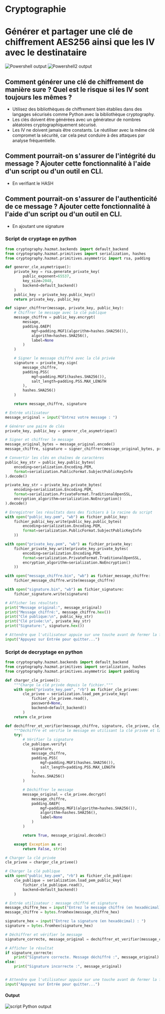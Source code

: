 # Cryptographie

# Générer et partager une clé de chiffrement AES256 ainsi que les IV avec le destinataire
![Powershell output](https://raw.githubusercontent.com/CyrilDeva/Simplon-AIS/main/Introduction%20%C3%A0%20la%20cryptographie/Scrennshots/scriptPowershell.png?raw=true)
![Powershell2 output](https://raw.githubusercontent.com/CyrilDeva/Simplon-AIS/main/Introduction%20%C3%A0%20la%20cryptographie/Scrennshots/scriptPowershell2.png?raw=true)


## Comment générer une clé de chiffrement de manière sure ? Quel est le risque si les IV sont toujours les mêmes ?

- Utilisez des bibliothèques de chiffrement bien établies dans des langages sécurisés comme Python avec la bibliothèque cryptography.
- Les clés doivent être générées avec un générateur de nombres aléatoires cryptographiquement sécurisé.
- Les IV ne doivent jamais être constants. Le réutiliser avec la même clé compromet la sécurité, car cela peut conduire à des attaques par analyse fréquentielle.

## Comment pourrait-on s'assurer de l'intégrité du message ? Ajouter cette fonctionnalité à l'aide d'un script ou d'un outil en CLI.
- En verifiant le HASH

## Comment pourrait-on s'assurer de l'authenticité de ce message ? Ajouter cette fonctionnalité à l'aide d'un script ou d'un outil en CLI.
- En ajoutant une signature

### Script de cryptage en python

````python
from cryptography.hazmat.backends import default_backend
from cryptography.hazmat.primitives import serialization, hashes
from cryptography.hazmat.primitives.asymmetric import rsa, padding

def generer_cle_asymetrique():
    private_key = rsa.generate_private_key(
        public_exponent=65537,
        key_size=2048,
        backend=default_backend()
    )
    public_key = private_key.public_key()
    return private_key, public_key

def signer_chiffrer(message, private_key, public_key):
    # Chiffrer le message avec la clé publique
    message_chiffre = public_key.encrypt(
        message,
        padding.OAEP(
            mgf=padding.MGF1(algorithm=hashes.SHA256()),
            algorithm=hashes.SHA256(),
            label=None
        )
    )

    # Signer le message chiffré avec la clé privée
    signature = private_key.sign(
        message_chiffre,
        padding.PSS(
            mgf=padding.MGF1(hashes.SHA256()),
            salt_length=padding.PSS.MAX_LENGTH
        ),
        hashes.SHA256()
    )

    return message_chiffre, signature

# Entrée utilisateur
message_original = input("Entrez votre message : ")

# Générer une paire de clés
private_key, public_key = generer_cle_asymetrique()

# Signer et chiffrer le message
message_original_bytes = message_original.encode()
message_chiffre, signature = signer_chiffrer(message_original_bytes, private_key, public_key)

# Convertir les clés en chaînes de caractères
public_key_str = public_key.public_bytes(
    encoding=serialization.Encoding.PEM,
    format=serialization.PublicFormat.SubjectPublicKeyInfo
).decode()

private_key_str = private_key.private_bytes(
    encoding=serialization.Encoding.PEM,
    format=serialization.PrivateFormat.TraditionalOpenSSL,
    encryption_algorithm=serialization.NoEncryption()
).decode()

# Enregistrer les résultats dans des fichiers à la racine du script
with open("public_key.pem", "wb") as fichier_public_key:
    fichier_public_key.write(public_key.public_bytes(
        encoding=serialization.Encoding.PEM,
        format=serialization.PublicFormat.SubjectPublicKeyInfo
    ))

with open("private_key.pem", "wb") as fichier_private_key:
    fichier_private_key.write(private_key.private_bytes(
        encoding=serialization.Encoding.PEM,
        format=serialization.PrivateFormat.TraditionalOpenSSL,
        encryption_algorithm=serialization.NoEncryption()
    ))

with open("message_chiffre.bin", "wb") as fichier_message_chiffre:
    fichier_message_chiffre.write(message_chiffre)

with open("signature.bin", "wb") as fichier_signature:
    fichier_signature.write(signature)

# Afficher les résultats
print("Message original:", message_original)
print("Message chiffré:", message_chiffre.hex())
print("Clé publique:\n", public_key_str)
print("Clé privée:\n", private_key_str)
print("Signature:", signature.hex())

# Attendre que l'utilisateur appuie sur une touche avant de fermer la fenêtre
input("Appuyez sur Entrée pour quitter...")
````

### Script de decryptage en python

````python
from cryptography.hazmat.backends import default_backend
from cryptography.hazmat.primitives import serialization, hashes
from cryptography.hazmat.primitives.asymmetric import padding

def charger_cle_privee():
    """Charge la clé privée depuis le fichier."""
    with open("private_key.pem", "rb") as fichier_cle_privee:
        cle_privee = serialization.load_pem_private_key(
            fichier_cle_privee.read(),
            password=None,
            backend=default_backend()
        )
    return cle_privee

def dechiffrer_et_verifier(message_chiffre, signature, cle_privee, cle_publique):
    """Déchiffre et vérifie le message en utilisant la clé privée et la clé publique."""
    try:
        # Vérifier la signature
        cle_publique.verify(
            signature,
            message_chiffre,
            padding.PSS(
                mgf=padding.MGF1(hashes.SHA256()),
                salt_length=padding.PSS.MAX_LENGTH
            ),
            hashes.SHA256()
        )

        # Déchiffrer le message
        message_original = cle_privee.decrypt(
            message_chiffre,
            padding.OAEP(
                mgf=padding.MGF1(algorithm=hashes.SHA256()),
                algorithm=hashes.SHA256(),
                label=None
            )
        )

        return True, message_original.decode()

    except Exception as e:
        return False, str(e)

# Charger la clé privée
cle_privee = charger_cle_privee()

# Charger la clé publique
with open("public_key.pem", "rb") as fichier_cle_publique:
    cle_publique = serialization.load_pem_public_key(
        fichier_cle_publique.read(),
        backend=default_backend()
    )

# Entrée utilisateur : message chiffré et signature
message_chiffre_hex = input("Entrez le message chiffré (en hexadécimal) : ")
message_chiffre = bytes.fromhex(message_chiffre_hex)

signature_hex = input("Entrez la signature (en hexadécimal) : ")
signature = bytes.fromhex(signature_hex)

# Déchiffrer et vérifier le message
signature_correcte, message_original = dechiffrer_et_verifier(message_chiffre, signature, cle_privee, cle_publique)

# Afficher le résultat
if signature_correcte:
    print("Signature correcte. Message déchiffré :", message_original)
else:
    print("Signature incorrecte :", message_original)


# Attendre que l'utilisateur appuie sur une touche avant de fermer la fenêtre
input("Appuyez sur Entrée pour quitter...")
````

#### Output
![script Python output](https://raw.githubusercontent.com/CyrilDeva/Simplon-AIS/main/Introduction%20%C3%A0%20la%20cryptographie/Scrennshots/scriptPython.png?raw=true)